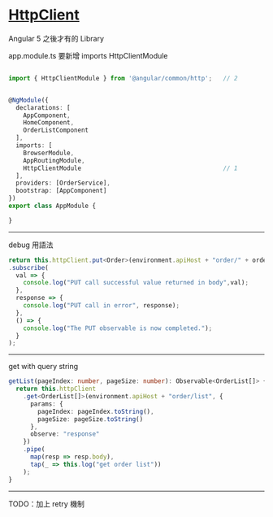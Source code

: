 # [HttpClient](https://angular.io/guide/http)

Angular 5 之後才有的 Library

app.module.ts 要新增 imports HttpClientModule

```typescript

import { HttpClientModule } from '@angular/common/http';   // 2


@NgModule({
  declarations: [
    AppComponent,
    HomeComponent,
    OrderListComponent
  ],
  imports: [
    BrowserModule,
    AppRoutingModule,
    HttpClientModule                                       // 1
  ],
  providers: [OrderService],
  bootstrap: [AppComponent]
})
export class AppModule {

}
```

---

debug 用語法

```typescript
return this.httpClient.put<Order>(environment.apiHost + "order/" + order.OrderID , order , this.httpOptions)
.subscribe(
  val => {
    console.log("PUT call successful value returned in body",val);
  },
  response => {
    console.log("PUT call in error", response);
  },
  () => {
    console.log("The PUT observable is now completed.");
  }
);
```

---

get with query string

```typescript
getList(pageIndex: number, pageSize: number): Observable<OrderList[]> {
  return this.httpClient
    .get<OrderList[]>(environment.apiHost + "order/list", {
      params: {
        pageIndex: pageIndex.toString(),
        pageSize: pageSize.toString()
      },
      observe: "response"
    })
    .pipe(
      map(resp => resp.body),
      tap(_ => this.log("get order list"))
    );
}
```

---

TODO：加上 retry 機制
